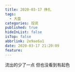 ```yaml
---
title: 2020-03-17 挣扎
tags:
  - 大盘
categories: 投资
published: true
hideInList: false
isTop: false
abbrlink: 2e9ae6a1
date: 2020-03-17 21:20:09
feature:
---
```

流出的少了一点
但也没看到有起色
<!-- more -->
